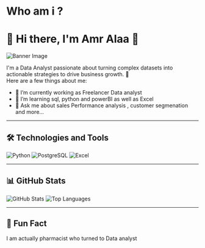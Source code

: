 # Who am i ?
# 🌟 Hi there, I'm Amr Alaa 🌟

![Banner Image]([link-to-banner](https://media.licdn.com/dms/image/v2/D4D16AQHeyDvAJFzJUw/profile-displaybackgroundimage-shrink_350_1400/profile-displaybackgroundimage-shrink_350_1400/0/1732890419907?e=1740009600&v=beta&t=dPXBcQK7of-3Q9bBe7Nmoco5tqJsamzliF-MYuEn4BE))

I'm a Data Analyst passionate about turning complex datasets into actionable strategies to drive business growth. 🚀  
Here are a few things about me:

- 🔭 I’m currently working as Freelancer Data analyst
- 🌱 I’m learning sql, python and powerBI as well as Excel
- 💬 Ask me about sales Performance analysis , customer segmenation and more...

---

## 🛠️ Technologies and Tools
![Python](https://img.shields.io/badge/Python-3776AB?style=flat&logo=python&logoColor=white)
![PostgreSQL](https://img.shields.io/badge/PostgreSQL-316192?style=flat&logo=postgresql&logoColor=white)
![Excel](https://img.shields.io/badge/Excel-217346?style=flat&logo=microsoft-excel&logoColor=white)

---

## 📊 GitHub Stats
![GitHub Stats](https://github-readme-stats.vercel.app/api?username=your-username&show_icons=true&theme=radical)
![Top Languages](https://github-readme-stats.vercel.app/api/top-langs/?username=your-username&layout=compact&theme=radical)

---

## 🌟 Fun Fact
I am actually pharmacist who turned to Data analyst 
